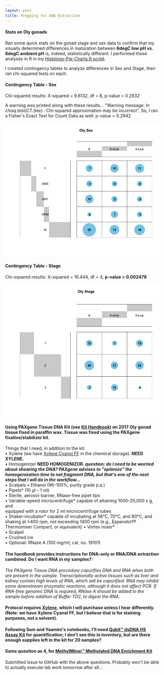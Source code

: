 ```yaml
---
layout: post
title: Prepping for DNA Extraction
---
```


#### Stats on Oly gonads 
Ran some quick stats on the gonad stage and sex data to confirm that my visually determined differences in maturation between **6degC low pH vs. 6degC ambient pH** is, indeed, statistically different.  I performed these analyses in R in my [Histology-Pie-Charts.R script](https://raw.githubusercontent.com/laurahspencer/O.lurida_Stress/master/Analyses/Histology-Pie-Charts.R). 

I created contingency tables to analyze differences in Sex and Stage, then ran chi-squared tests on each. 

#### Contingency Table - Sex  
Chi-squared results:     X-squared = 9.6132, df = 8, p-value = 0.2932 

A warning was printed along with these results... "Warning message: In chisq.test(CT.Sex) : Chi-squared approximation may be incorrect".  So, I ran a Fisher's Exact Test for Count Data as well:  p-value = 0.2942

![Oly-Gonad-Contingency-Table-Sex](https://github.com/laurahspencer/O.lurida_Stress/blob/master/Analyses/Oly-Gonad-Contingency-Table-Sex.png?raw=true)

#### Contingency Table - Stage 
Chi-squared results:     X-squared = 16.444, df = 4, **p-value = 0.002478**

![Oly-Gonad-Contingency-Table-Stage](https://github.com/laurahspencer/O.lurida_Stress/blob/master/Analyses/Oly-Gonad-Contingency-Table-Stage.png?raw=true)



#### Using PAXgene Tissue DNA Kit (see [Kit Handbook](https://github.com/laurahspencer/O.lurida_Stress/blob/master/References/PAXgene-Tissue-DNA-Kit-Handbook.pdf)) on 2017 Oly gonad tissue fixed in paraffin wax. Tissue was fixed using the PAXgene fixative/stabilizer kit.  

Things that I need, in addition to the kit:  
    • Xylene  (we have [Xylene Cyanol FF](https://www.sigmaaldrich.com/catalog/product/sigma/x4126?lang=en&region=US) in the chemical storage).  **NEED XYLENE.**  
    • Homogenizer  **NEED HOMOGENIZOR. _question; do I need to be worried about shearing the DNA? PAXgene advises to "optimize" the homogenization time to not fragment DNA, but that's one of the next steps that I will do in the workflow..._**  
    • Scalpels 
    • Ethanol (96–100%, purity grade p.a.)  
    • Pipets* (10 µl – 1 ml)  
    • Sterile, aerosol-barrier, RNase-free pipet tips  
    • Variable-speed microcentrifuge* capable of attaining 1000–20,000 x g, and  
    equipped with a rotor for 2 ml microcentrifuge tubes  
    • Shaker-incubator* capable of incubating at 56°C, 70°C, and 80°C, and shaking at ≥400 rpm, not exceeding 1400 rpm (e.g., Eppendorf® Thermomixer Compact, or equivalent) 
    • Vortex mixer*  
    • Scalpel  
    • Crushed ice  
    • Optional: RNase A (100 mg/ml; cat. no. 19101)  
    
#### The handbook provides instructions for DNA-only or RNA/DNA extraction combined. Do I want RNA in my samples?:    

_The PAXgene Tissue DNA procedure copurifies DNA and RNA when both are present in the sample. Transcriptionally active tissues such as liver and kidney contain high levels of RNA, which will be copurified. RNA may inhibit some downstream enzymatic reactions, although it does not affect PCR. If RNA-free genomic DNA is required, RNase A should be added to the sample before addition of Buffer TD2, to digest the RNA._

#### Protocol requires [Xylene](https://www.carolina.com/specialty-chemicals-t-z/xylene-laboratory-grade-500-ml/898741.pr), which I will purchase unless I hear differently. (Note: we have Xylene Cyanol FF, but I believe that is for staining purposes, not a solvent).

#### Following Sam and Yaamini's notebooks, I'll need [Qubit™ dsDNA HS Assay Kit](https://www.thermofisher.com/order/catalog/product/Q32851) for quantification; I don't see this in inventory, but are there enough supplies left in the kit for 20 samples? 

#### Same question as 4, for [MethylMiner™ Methylated DNA Enrichment Kit](https://www.thermofisher.com/order/catalog/product/ME10025)

Submitted issue to GitHub with the above questions. Probably won't be able to actually execute lab work tomorrow after all... 


  
